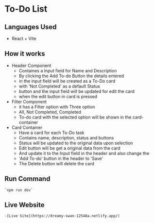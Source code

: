 # To-Do List

## Languages Used
 - React + Vite

## How it works
 - Header Component
    - Containes a Input field for Name and Description
    - By clicking the Add To-do Button the details entered
    - in the input field will be created as a To-Do card
    - with 'Not Completed' as a default Status
    - button and the input field will be updated for edit the card
    - when the edit button in card is pressed
- Filter Component
    - it has a Filter option with Three option
    - All, Not Completed, Completed
    - To-do card with the selected option will be shown in the card-container
- Card Container
    - Have a card for each To-Do task
    - Contains name, description, status and buttons
    - Status will be updated to the original data upon selection
    - Edit button will be get a original data from the card
    - And update it to the Input field in the header and also change the 
    - 'Add To-do' button in the header to 'Save'
    - The Delete button will delete the card

## Run Command 
    `npm run dev`

## Live Website
    -[Live Site](https://dreamy-swan-12548a.netlify.app/)